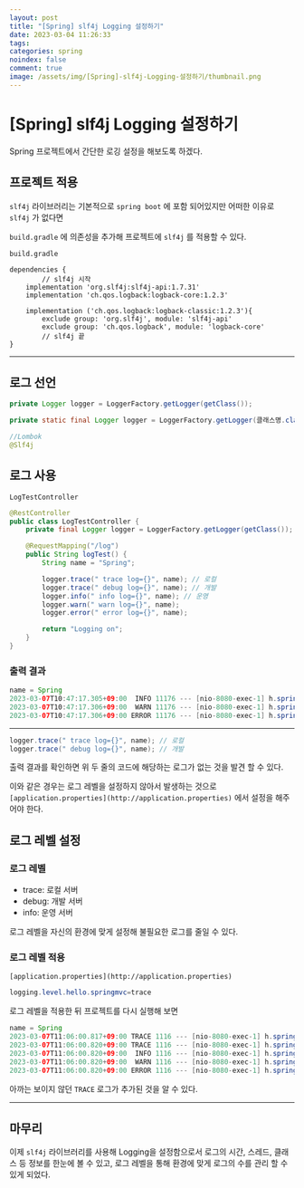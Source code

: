 ```yaml
---
layout: post
title: "[Spring] slf4j Logging 설정하기"
date: 2023-03-04 11:26:33
tags:
categories: spring
noindex: false
comment: true
image: /assets/img/[Spring]-slf4j-Logging-설정하기/thumbnail.png
---
```

# [Spring] slf4j Logging 설정하기
Spring 프로젝트에서 간단한 로깅 설정을 해보도록 하겠다.

## 프로젝트 적용

`slf4j` 라이브러리는 기본적으로 `spring boot` 에 포함 되어있지만 어떠한 이유로 `slf4j` 가 없다면

`build.gradle` 에 의존성을 추가해 프로젝트에 `slf4j` 를 적용할 수 있다.

`build.gradle`

```
dependencies {
		// slf4j 시작
    implementation 'org.slf4j:slf4j-api:1.7.31'
    implementation 'ch.qos.logback:logback-core:1.2.3'

    implementation ('ch.qos.logback:logback-classic:1.2.3'){
        exclude group: 'org.slf4j', module: 'slf4j-api'
        exclude group: 'ch.qos.logback', module: 'logback-core'
		// slf4j 끝
}
```

---

## 로그 선언

```java
private Logger logger = LoggerFactory.getLogger(getClass());

private static final Logger logger = LoggerFactory.getLogger(클래스명.class)

//Lombok
@Slf4j
```

## 로그 사용

`LogTestController`

```java
@RestController
public class LogTestController {
    private final Logger logger = LoggerFactory.getLogger(getClass());

    @RequestMapping("/log")
    public String logTest() {
        String name = "Spring";

        logger.trace(" trace log={}", name); // 로컬
        logger.trace(" debug log={}", name); // 개발
        logger.info(" info log={}", name); // 운영
        logger.warn(" warn log={}", name);
        logger.error(" error log={}", name);

        return "Logging on";
    }
}
```

### 출력 결과

```java
name = Spring
2023-03-07T10:47:17.305+09:00  INFO 11176 --- [nio-8080-exec-1] h.springmvc.basic.LogTestController      :  info log=Spring
2023-03-07T10:47:17.306+09:00  WARN 11176 --- [nio-8080-exec-1] h.springmvc.basic.LogTestController      :  warn log=Spring
2023-03-07T10:47:17.306+09:00 ERROR 11176 --- [nio-8080-exec-1] h.springmvc.basic.LogTestController      :  error log=Spring
```

---

```java
logger.trace(" trace log={}", name); // 로컬
logger.trace(" debug log={}", name); // 개발
```

출력 결과를 확인하면 위 두 줄의 코드에 해당하는 로그가 없는 것을 발견 할 수 있다.

이와 같은 경우는 로그 레벨을 설정하지 않아서 발생하는 것으로 `[application.properties](http://application.properties)` 에서 설정을 해주어야 한다.

## 로그 레벨 설정

### 로그 레벨

- trace: 로컬 서버
- debug: 개발 서버
- info: 운영 서버

로그 레벨을 자신의 환경에 맞게 설정해 불필요한 로그를 줄일 수 있다.

### 로그 레벨 적용

 `[application.properties](http://application.properties)` 

```java
logging.level.hello.springmvc=trace
```

로그 레벨을 적용한 뒤 프로젝트를 다시 실행해 보면

```java
name = Spring
2023-03-07T11:06:00.817+09:00 TRACE 1116 --- [nio-8080-exec-1] h.springmvc.basic.LogTestController      :  trace log=Spring
2023-03-07T11:06:00.820+09:00 TRACE 1116 --- [nio-8080-exec-1] h.springmvc.basic.LogTestController      :  debug log=Spring
2023-03-07T11:06:00.820+09:00  INFO 1116 --- [nio-8080-exec-1] h.springmvc.basic.LogTestController      :  info log=Spring
2023-03-07T11:06:00.820+09:00  WARN 1116 --- [nio-8080-exec-1] h.springmvc.basic.LogTestController      :  warn log=Spring
2023-03-07T11:06:00.820+09:00 ERROR 1116 --- [nio-8080-exec-1] h.springmvc.basic.LogTestController      :  error log=Spring
```

아까는 보이지 않던 `TRACE` 로그가 추가된 것을 알 수 있다.

---

## 마무리

이제 `slf4j` 라이브러리를 사용해 Logging을 설정함으로서 로그의 시간, 스레드, 클래스 등 정보를 한눈에 볼 수 있고, 로그 레벨을 통해 환경에 맞게 로그의 수를 관리 할 수 있게 되었다.